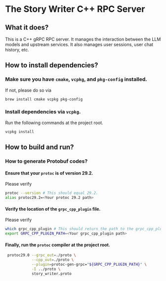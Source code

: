 # The Story Writer C++ RPC Server

## What it does?

This is a C++ gRPC RPC server. It manages the interaction between the LLM models and upstream services.
It also manages user sessions, user chat history, etc.

## How to install dependencies?

### Make sure you have `cmake`, `vcpkg`, and `pkg-config` installed.

If not, please do so via
```bash
brew install cmake vcpkg pkg-config
```

### Install dependencies via `vcpkg`.

Run the following commands at the project root.

```bash
vcpkg install
```

## How to build and run?

### How to generate Protobuf codes?

#### Ensure that your `protoc` is of version 29.2.

Please verify

```bash
protoc --version # This should equal 29.2.
alias protoc29.2=<Your protoc 29.2 path>
```

#### Verify the location of the `grpc_cpp_plugin` file.

Please verify

```bash
which grpc_cpp_plugin # This should return the path to the grpc_cpp_plugin file.
export GRPC_CPP_PLUGIN_PATH=<Your grpc_cpp_plugin path>
```

#### Finally, run the `protoc` compiler at the project root.

```bash
 protoc29.0 --grpc_out=./proto \
            --cpp_out=./proto \
            --plugin=protoc-gen-grpc="${GRPC_CPP_PLUGIN_PATH}" \
            -I ../proto \
            story_writer.proto
```